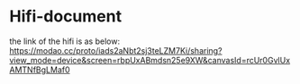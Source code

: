 # Hifi-document
the link of the hifi is as below:
https://modao.cc/proto/iads2aNbt2sj3teLZM7Ki/sharing?view_mode=device&screen=rbpUxABmdsn25e9XW&canvasId=rcUr0GvlUxAMTNfBgLMaf0
